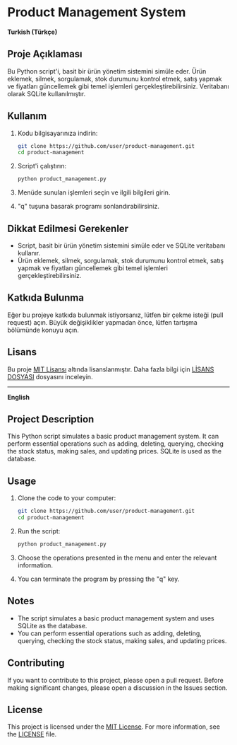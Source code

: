 # Product Management System

**Turkish (Türkçe)**

## Proje Açıklaması

Bu Python script'i, basit bir ürün yönetim sistemini simüle eder. Ürün eklemek, silmek, sorgulamak, stok durumunu kontrol etmek, satış yapmak ve fiyatları güncellemek gibi temel işlemleri gerçekleştirebilirsiniz. Veritabanı olarak SQLite kullanılmıştır.

## Kullanım

1. Kodu bilgisayarınıza indirin:

    ```bash
    git clone https://github.com/user/product-management.git
    cd product-management
    ```

2. Script'i çalıştırın:

    ```bash
    python product_management.py
    ```

3. Menüde sunulan işlemleri seçin ve ilgili bilgileri girin.

4. "q" tuşuna basarak programı sonlandırabilirsiniz.

## Dikkat Edilmesi Gerekenler

- Script, basit bir ürün yönetim sistemini simüle eder ve SQLite veritabanı kullanır.
- Ürün eklemek, silmek, sorgulamak, stok durumunu kontrol etmek, satış yapmak ve fiyatları güncellemek gibi temel işlemleri gerçekleştirebilirsiniz.

## Katkıda Bulunma

Eğer bu projeye katkıda bulunmak istiyorsanız, lütfen bir çekme isteği (pull request) açın. Büyük değişiklikler yapmadan önce, lütfen tartışma bölümünde konuyu açın.

## Lisans

Bu proje [MIT Lisansı](LICENSE) altında lisanslanmıştır. Daha fazla bilgi için [LİSANS DOSYASI](LICENSE) dosyasını inceleyin.

---

**English**

## Project Description

This Python script simulates a basic product management system. It can perform essential operations such as adding, deleting, querying, checking the stock status, making sales, and updating prices. SQLite is used as the database.

## Usage

1. Clone the code to your computer:

    ```bash
    git clone https://github.com/user/product-management.git
    cd product-management
    ```

2. Run the script:

    ```bash
    python product_management.py
    ```

3. Choose the operations presented in the menu and enter the relevant information.

4. You can terminate the program by pressing the "q" key.

## Notes

- The script simulates a basic product management system and uses SQLite as the database.
- You can perform essential operations such as adding, deleting, querying, checking the stock status, making sales, and updating prices.

## Contributing

If you want to contribute to this project, please open a pull request. Before making significant changes, please open a discussion in the Issues section.

## License

This project is licensed under the [MIT License](LICENSE). For more information, see the [LICENSE](LICENSE) file.
